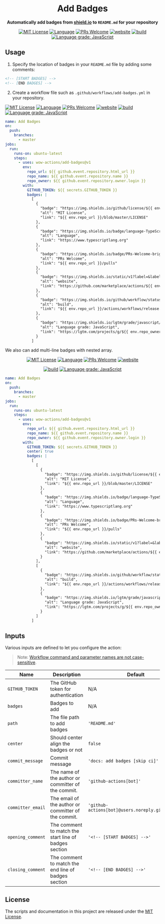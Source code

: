 <h1 align="center">Add Badges</h1>
<p align="center">
  <strong>
    Automatically add badges from <a href="https://shields.io">shield.io</a> to <code>README.md</code> for your repository
  </strong>
</p>

<!-- [START BADGES] -->
<!-- Please keep comment here to allow auto update -->
<p align="center">
  <a href="https://github.com/wow-actions/add-badges/blob/master/LICENSE"><img src="https://img.shields.io/github/license/wow-actions/add-badges?style=flat-square" alt="MIT License" /></a>
  <a href="https://www.typescriptlang.org"><img src="https://img.shields.io/badge/language-TypeScript-blue.svg?style=flat-square" alt="Language" /></a>
  <a href="https://github.com/wow-actions/add-badges/pulls"><img src="https://img.shields.io/badge/PRs-Welcome-brightgreen.svg?style=flat-square" alt="PRs Welcome" /></a>
  <a href="https://github.com/marketplace/actions/add-badges"><img src="https://img.shields.io/static/v1?label=&labelColor=505050&message=marketplace&color=0076D6&style=flat-square&logo=google-chrome&logoColor=0076D6" alt="website" /></a>
  <a href="https://github.com/wow-actions/add-badges/actions/workflows/release.yml"><img src="https://img.shields.io/github/workflow/status/wow-actions/add-badges/Release/master?logo=github&style=flat-square" alt="build" /></a>
  <a href="https://lgtm.com/projects/g/wow-actions/add-badges/context:javascript"><img src="https://img.shields.io/lgtm/grade/javascript/g/wow-actions/add-badges.svg?logo=lgtm&style=flat-square" alt="Language grade: JavaScript" /></a>
</p>
<!-- [END BADGES] -->

## Usage

1. Specify the location of badges in your `README.md` file by adding some comments:

```md
<!-- [START BADGES] -->
<!-- [END BADGES] -->
```

2. Create a workflow file such as `.github/workflows/add-badges.yml` in your repository.

<!-- [START BADGES 1] -->
<!-- Please keep comment here to allow auto update -->
[![MIT License](https://img.shields.io/github/license/wow-actions/add-badges?style=flat-square)](https://github.com/wow-actions/add-badges/blob/master/LICENSE)
[![Language](https://img.shields.io/badge/language-TypeScript-blue.svg?style=flat-square)](https://www.typescriptlang.org)
[![PRs Welcome](https://img.shields.io/badge/PRs-Welcome-brightgreen.svg?style=flat-square)](https://github.com/wow-actions/add-badges/pulls)
[![website](https://img.shields.io/static/v1?label=&labelColor=505050&message=marketplace&color=0076D6&style=flat-square&logo=google-chrome&logoColor=0076D6)](https://github.com/marketplace/actions/add-badges)
[![build](https://img.shields.io/github/workflow/status/wow-actions/add-badges/Release/master?logo=github&style=flat-square)](https://github.com/wow-actions/add-badges/actions/workflows/release.yml)
[![Language grade: JavaScript](https://img.shields.io/lgtm/grade/javascript/g/wow-actions/add-badges.svg?logo=lgtm&style=flat-square)](https://lgtm.com/projects/g/wow-actions/add-badges/context:javascript)
<!-- [END BADGES 1] -->

```yml
name: Add Badges
on:
  push:
    branches:
      - master
jobs:
  run:
    runs-on: ubuntu-latest
    steps:
      - uses: wow-actions/add-badges@v1
        env:
          repo_url: ${{ github.event.repository.html_url }}
          repo_name: ${{ github.event.repository.name }}
          repo_owner: ${{ github.event.repository.owner.login }}
        with:
          GITHUB_TOKEN: ${{ secrets.GITHUB_TOKEN }}
          badges: |
            [
              {
                "badge": "https://img.shields.io/github/license/${{ env.repo_owner }}/${{ env.repo_name }}?style=flat-square",
                "alt": "MIT License",
                "link": "${{ env.repo_url }}/blob/master/LICENSE"
              },
              {
                "badge": "https://img.shields.io/badge/language-TypeScript-blue.svg?style=flat-square",
                "alt": "Language",
                "link": "https://www.typescriptlang.org"
              },
              {
                "badge": "https://img.shields.io/badge/PRs-Welcome-brightgreen.svg?style=flat-square",
                "alt": "PRs Welcome",
                "link": "${{ env.repo_url }}/pulls"
              },
              {
                "badge": "https://img.shields.io/static/v1?label=&labelColor=505050&message=marketplace&color=0076D6&style=flat-square&logo=google-chrome&logoColor=0076D6",
                "alt": "website",
                "link": "https://github.com/marketplace/actions/${{ env.repo_name }}"
              },
              {
                "badge": "https://img.shields.io/github/workflow/status/${{ env.repo_owner }}/${{ env.repo_name }}/Release/master?logo=github&style=flat-square",
                "alt": "build",
                "link": "${{ env.repo_url }}/actions/workflows/release.yml"
              },
              {
                "badge": "https://img.shields.io/lgtm/grade/javascript/g/${{ env.repo_owner }}/${{ env.repo_name }}.svg?logo=lgtm&style=flat-square",
                "alt": "Language grade: JavaScript",
                "link": "https://lgtm.com/projects/g/${{ env.repo_owner }}/${{ env.repo_name }}/context:javascript"
              }
            ]
```

We also can add multi-line badges with nested array.

<!-- [START BADGES 2] -->
<!-- Please keep comment here to allow auto update -->
<p align="center">
  <a href="https://github.com/wow-actions/add-badges/blob/master/LICENSE"><img src="https://img.shields.io/github/license/wow-actions/add-badges?style=flat-square" alt="MIT License" /></a>
  <a href="https://www.typescriptlang.org"><img src="https://img.shields.io/badge/language-TypeScript-blue.svg?style=flat-square" alt="Language" /></a>
  <a href="https://github.com/wow-actions/add-badges/pulls"><img src="https://img.shields.io/badge/PRs-Welcome-brightgreen.svg?style=flat-square" alt="PRs Welcome" /></a>
  <a href="https://github.com/marketplace/actions/add-badges"><img src="https://img.shields.io/static/v1?label=&labelColor=505050&message=marketplace&color=0076D6&style=flat-square&logo=google-chrome&logoColor=0076D6" alt="website" /></a>
</p>

<p align="center">
  <a href="https://github.com/wow-actions/add-badges/actions/workflows/release.yml"><img src="https://img.shields.io/github/workflow/status/wow-actions/add-badges/Release/master?logo=github&style=flat-square" alt="build" /></a>
  <a href="https://lgtm.com/projects/g/wow-actions/add-badges/context:javascript"><img src="https://img.shields.io/lgtm/grade/javascript/g/wow-actions/add-badges.svg?logo=lgtm&style=flat-square" alt="Language grade: JavaScript" /></a>
</p>
<!-- [END BADGES 2] -->

```yml
name: Add Badges
on:
  push:
    branches:
      - master
jobs:
  run:
    runs-on: ubuntu-latest
    steps:
      - uses: wow-actions/add-badges@v1
        env:
          repo_url: ${{ github.event.repository.html_url }}
          repo_name: ${{ github.event.repository.name }}
          repo_owner: ${{ github.event.repository.owner.login }}
        with:
          GITHUB_TOKEN: ${{ secrets.GITHUB_TOKEN }}
          center: true
          badges: |
            [
              [
                {
                  "badge": "https://img.shields.io/github/license/${{ env.repo_owner }}/${{ env.repo_name }}?style=flat-square",
                  "alt": "MIT License",
                  "link": "${{ env.repo_url }}/blob/master/LICENSE"
                },
                {
                  "badge": "https://img.shields.io/badge/language-TypeScript-blue.svg?style=flat-square",
                  "alt": "Language",
                  "link": "https://www.typescriptlang.org"
                },
                {
                  "badge": "https://img.shields.io/badge/PRs-Welcome-brightgreen.svg?style=flat-square",
                  "alt": "PRs Welcome",
                  "link": "${{ env.repo_url }}/pulls"
                },
                {
                  "badge": "https://img.shields.io/static/v1?label=&labelColor=505050&message=marketplace&color=0076D6&style=flat-square&logo=google-chrome&logoColor=0076D6",
                  "alt": "website",
                  "link": "https://github.com/marketplace/actions/${{ env.repo_name }}"
                }
              ],
              [
                {
                  "badge": "https://img.shields.io/github/workflow/status/${{ env.repo_owner }}/${{ env.repo_name }}/Release/master?logo=github&style=flat-square",
                  "alt": "build",
                  "link": "${{ env.repo_url }}/actions/workflows/release.yml"
                },
                {
                  "badge": "https://img.shields.io/lgtm/grade/javascript/g/${{ env.repo_owner }}/${{ env.repo_name }}.svg?logo=lgtm&style=flat-square",
                  "alt": "Language grade: JavaScript",
                  "link": "https://lgtm.com/projects/g/${{ env.repo_owner }}/${{ env.repo_name }}/context:javascript"
                }
              ]
            ]
```

## Inputs

Various inputs are defined to let you configure the action:

> Note: [Workflow command and parameter names are not case-sensitive](https://docs.github.com/en/free-pro-team@latest/actions/reference/workflow-commands-for-github-actions#about-workflow-commands).

| Name | Description | Default |
| --- | --- | --- |
| `GITHUB_TOKEN` | The GitHub token for authentication | N/A |
| `badges` | Badges to add | N/A |
| `path` | The file path to add badges | `'README.md'` |
| `center` | Should center align the badges or not | `false` |
| `commit_message` | Commit message | `'docs: add badges [skip ci]'` |
| `committer_name` | The name of the author or committer of the commit. | `'github-actions[bot]'` |
| `committer_email` | The email of the author or committer of the commit. | `'github-actions[bot]@users.noreply.github.com'` |
| `opening_comment` | The comment to match the start line of badges section | `'<!-- [START BADGES] -->'` |
| `closing_comment` | The comment to match the end line of badges section | `'<!-- [END BADGES] -->'` |

## License

The scripts and documentation in this project are released under the [MIT License](LICENSE).
